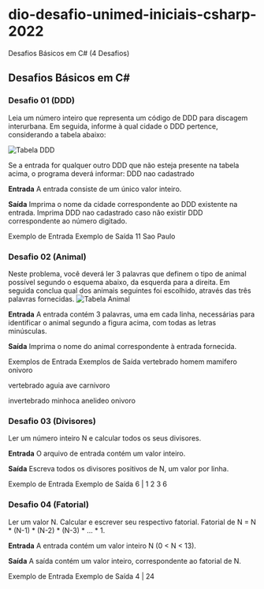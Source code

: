 # dio-desafio-unimed-iniciais-csharp-2022
Desafios Básicos em C# (4 Desafios)

## Desafios Básicos em C#

### Desafio 01 (DDD)
Leia um número inteiro que representa um código de DDD para discagem interurbana. Em seguida, informe à qual cidade o DDD pertence, considerando a tabela abaixo:

![Tabela DDD](https://resources.urionlinejudge.com.br/gallery/images/problems/UOJ_1050.png)

Se a entrada for qualquer outro DDD que não esteja presente na tabela acima, o programa deverá informar:
DDD nao cadastrado

**Entrada**
A entrada consiste de um único valor inteiro.

**Saída**
Imprima o nome da cidade correspondente ao DDD existente na entrada. Imprima DDD nao cadastrado caso não existir DDD correspondente ao número digitado.
 
Exemplo de Entrada	Exemplo de Saída
11  Sao Paulo


### Desafio 02 (Animal)
Neste problema, você deverá ler 3 palavras que definem o tipo de animal possível segundo o esquema abaixo, da esquerda para a direita.  Em seguida conclua qual dos animais seguintes foi escolhido, através das três palavras fornecidas.
![Tabela Animal](https://resources.urionlinejudge.com.br/gallery/images/problems/UOJ_1049_b.png)

**Entrada**
A entrada contém 3 palavras, uma em cada linha, necessárias para identificar o animal segundo a figura acima, com todas as letras minúsculas.

**Saída**
Imprima o nome do animal correspondente à entrada fornecida.

Exemplos de Entrada	Exemplos de Saída
vertebrado  homem
mamifero
onivoro

vertebrado  aguia
ave
carnivoro

invertebrado  minhoca
anelideo
onivoro


### Desafio 03 (Divisores)
Ler um número inteiro N e calcular todos os seus divisores.

**Entrada**
O arquivo de entrada contém um valor inteiro.

**Saída**
Escreva todos os divisores positivos de N, um valor por linha.
 
Exemplo de Entrada	Exemplo de Saída
6 | 1
    2
    3
    6
    
    
### Desafio 04 (Fatorial)
Ler um valor N. Calcular e escrever seu respectivo fatorial. Fatorial de N = N * (N-1) * (N-2) * (N-3) * ... * 1.

**Entrada**
A entrada contém um valor inteiro N (0 < N < 13).

**Saída**
A saída contém um valor inteiro, correspondente ao fatorial de N.
 
Exemplo de Entrada	Exemplo de Saída
4 | 24
